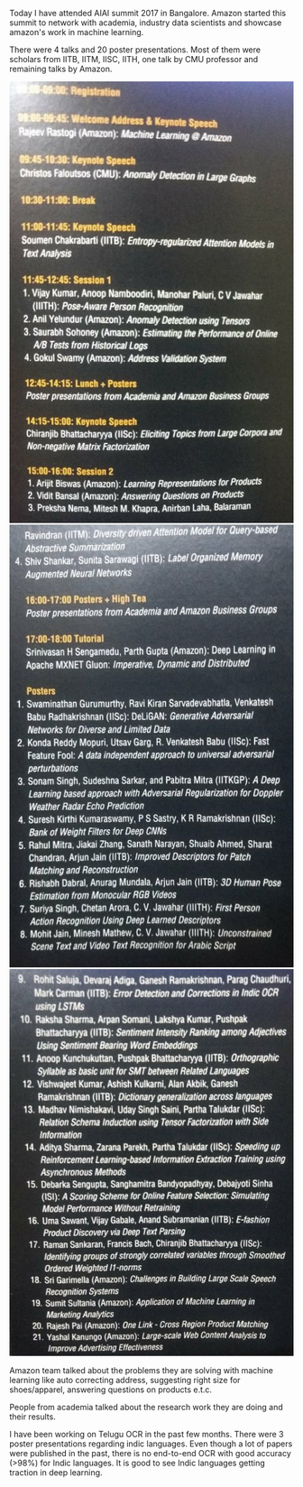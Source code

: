 <!--
.. title: Amazon India Artificial Intelligence (AIAI) Summit
.. slug: amazon-india-artificial-intelligence-aiai-summit
.. date: 2017-09-18 13:51:51 UTC
.. tags: conferences, artificial intelligence, bangalore
.. category:
.. link:
.. description: Summary of AIAI summit 2017 in Bangalore
.. type: text
-->

Today I have attended AIAI summit 2017 in Bangalore. Amazon started this summit to network with academia, industry data scientists and showcase amazon's work in machine learning.

There were 4 talks and 20 poster presentations. Most of them were scholars from IITB, IITM, IISC, IITH, one talk by CMU professor and remaining talks by Amazon.

<p align="center">
<img src="/images/aiai-summit-amazon-0.jpg" >
<img src="/images/aiai-summit-amazon-1.jpg" >
<img src="/images/aiai-summit-amazon-2.jpg" >
</p>

Amazon team talked about the problems they are solving with machine learning like auto correcting address, suggesting right size for shoes/apparel, answering questions on products e.t.c.

People from academia talked about the research work they are doing and their results.

I have been working on Telugu OCR in the past few months. There were 3 poster presentations regarding indic languages. Even though a lot of papers were published in the past, there is no end-to-end OCR with good accuracy (>98%) for Indic languages. It is good to see Indic languages getting traction in deep learning.

